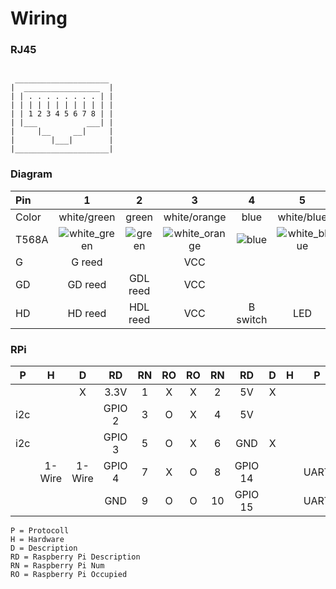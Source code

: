 # Wiring

### RJ45

```

 _____________________
|  _________________  |
| | . . . . . . . . | |
| | | | | | | | | | | |
| | 1 2 3 4 5 6 7 8 | |
| |___           ___| |
|     |__     __|     |
|        |___|        |
|_____________________|

```

### Diagram

| Pin | 1 | 2 | 3 | 4 | 5 | 6 | 7 | 8 |
|:----|:-:|:-:|:-:|:-:|:-:|:--:|:-:|:-:|
| Color | white/green | green | white/orange | blue | white/blue | orange | white/brown | brown |
| T568A | ![white_green](https://upload.wikimedia.org/wikipedia/commons/thumb/c/c4/Wire_white_green_stripe.svg/90px-Wire_white_green_stripe.svg.png "white green") | ![green](https://upload.wikimedia.org/wikipedia/commons/thumb/d/d9/Wire_green.svg/90px-Wire_green.svg.png "green") | ![white_orange](https://upload.wikimedia.org/wikipedia/commons/thumb/d/dd/Wire_white_orange_stripe.svg/90px-Wire_white_orange_stripe.svg.png "white orange") | ![blue](https://upload.wikimedia.org/wikipedia/commons/thumb/d/de/Wire_blue.svg/90px-Wire_blue.svg.png "blue") | ![white_blue](https://upload.wikimedia.org/wikipedia/commons/thumb/2/29/Wire_white_blue_stripe.svg/90px-Wire_white_blue_stripe.svg.png "white blue") | ![orange](https://upload.wikimedia.org/wikipedia/commons/thumb/c/c7/Wire_orange.svg/90px-Wire_orange.svg.png "orange") | ![white_brown](https://upload.wikimedia.org/wikipedia/commons/thumb/3/3b/Wire_white_brown_stripe.svg/90px-Wire_white_brown_stripe.svg.png "white brown") | ![brown](https://upload.wikimedia.org/wikipedia/commons/thumb/d/d0/Wire_brown.svg/90px-Wire_brown.svg.png "brown solid") |
| G | G reed || VCC ||| GND ||| 
| GD | GD reed | GDL reed | VCC ||| GND |||
| HD | HD reed | HDL reed | VCC | B switch | LED | GND |||


### RPi

| P | H | D | RD | RN | RO | RO | RN | RD | D | H | P |
|:-:|:-:|:-:|:--:|:--:|:--:|:--:|:--:|:--:|:-:|:-:|:-:|
| | | X | 3.3V | 1 | X | X | 2 | 5V | X | | |
| i2c | | | GPIO 2 | 3 | O | X | 4 | 5V | | | |
| i2c | | | GPIO 3 | 5 | O | X | 6 | GND | X | | |
| | 1-Wire | 1-Wire | GPIO 4 | 7 | X | O | 8 | GPIO 14 | | | UART |
| | | | GND | 9 | O | O | 10 | GPIO 15 | | | UART |

```
P = Protocoll
H = Hardware
D = Description
RD = Raspberry Pi Description
RN = Raspberry Pi Num
RO = Raspberry Pi Occupied
```
